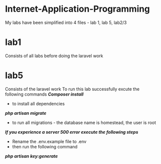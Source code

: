# Internet-Application-Programming
My labs have been simplified into 4 files - lab 1, lab 5, lab2/3

# lab1
Consists of all labs before doing  the laravel work
# lab5 
Consists of the laravel work
To run this lab successfully excute the following commands
***Composer install***
- to install all dependencies

***php artisan migrate*** 
- to run all migrations - the database name is homestead, the user is root

***If you experience a server 500 error execute the following steps***
- Rename the .env.example file to .env 
- then run the following command

***php artisan key:generate***
